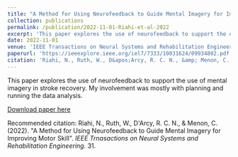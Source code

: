 ```yaml
---
title: "A Method for Using Neurofeedback to Guide Mental Imagery for Improving Motor Skill"
collection: publications
permalink: /publication/2022-11-01-Riahi-et-al-2022
excerpt: 'This paper explores the use of neurofeedback to support the use of mental imagery in stroke recovery. My involvement was mostly with planning and running the data analysis.'
date: 2022-11-01
venue: 'IEEE Transactions on Neural Systems and Rehabilitation Engineering'
paperurl: 'https://ieeexplore.ieee.org/iel7/7333/10031624/09934802.pdf'
citation: 'Riahi, N., Ruth, W., D&apos;Arcy, R. C. N., &amp; Menon, C. (2022). &quot;A Method for Using Neurofeedback to Guide Mental Imagery for Improving Motor Skill&quot;. <i>IEEE Trnasactions on Neural Systems and Rehabilitation Engineering.</i> 31.'
---
```

This paper explores the use of neurofeedback to support the use of mental imagery in stroke recovery. My involvement was mostly with planning and running the data analysis.

[Download paper here](https://ieeexplore.ieee.org/iel7/7333/10031624/09934802.pdf)

Recommended citation: Riahi, N., Ruth, W., D'Arcy, R. C. N., & Menon, C. (2022). "A Method for Using Neurofeedback to Guide Mental Imagery for Improving Motor Skill". <i>IEEE Trnasactions on Neural Systems and Rehabilitation Engineering.</i> 31.